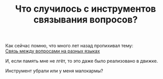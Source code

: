 ﻿---
title: "Что случилось с инструментов связывания вопросов?"
se.owner.user_id: 481
se.owner.display_name: "ReinRaus"
se.owner.link: "https://ru.meta.stackoverflow.com/users/481/reinraus"
se.link: "https://ru.meta.stackoverflow.com/questions/10645/%d0%a7%d1%82%d0%be-%d1%81%d0%bb%d1%83%d1%87%d0%b8%d0%bb%d0%be%d1%81%d1%8c-%d1%81-%d0%b8%d0%bd%d1%81%d1%82%d1%80%d1%83%d0%bc%d0%b5%d0%bd%d1%82%d0%be%d0%b2-%d1%81%d0%b2%d1%8f%d0%b7%d1%8b%d0%b2%d0%b0%d0%bd%d0%b8%d1%8f-%d0%b2%d0%be%d0%bf%d1%80%d0%be%d1%81%d0%be%d0%b2"
se.question_id: 10645
se.post_type: question
se.score: 1
---
<p>Как сейчас помню, что много лет назад пропихивал тему:<br />
<a href="https://ru.meta.stackoverflow.com/questions/347/%d0%a1%d0%b2%d1%8f%d0%b7%d1%8c-%d0%bc%d0%b5%d0%b6%d0%b4%d1%83-%d0%b2%d0%be%d0%bf%d1%80%d0%be%d1%81%d0%b0%d0%bc%d0%b8-%d0%bd%d0%b0-%d1%80%d0%b0%d0%b7%d0%bd%d1%8b%d1%85-%d1%8f%d0%b7%d1%8b%d0%ba%d0%b0%d1%85">Связь между вопросами на разных языках</a></p>
<p>И, если память мне не лгёт, то это даже было реализовано в движке.</p>
<p>Инструмент убрали или у меня малокармы?</p>
